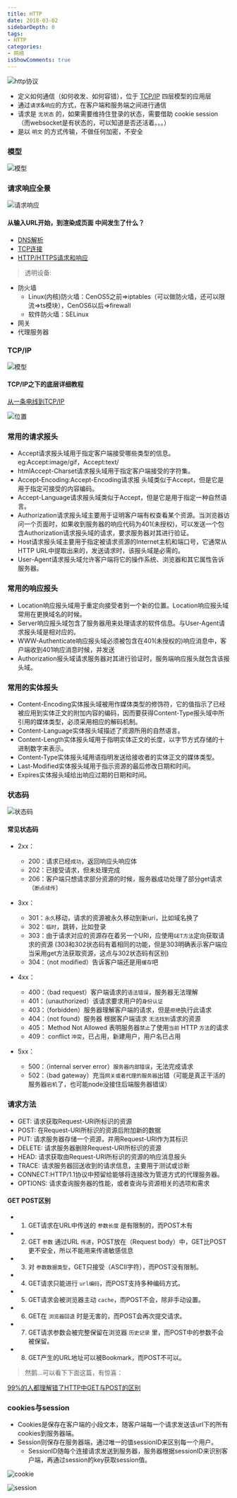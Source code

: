 ```yaml
---
title: HTTP
date: 2018-03-02
sidebarDepth: 0
tags:
- HTTP
categories:
- 网络
isShowComments: true
---
```



![http协议](/my-vue-press-blog/img/interview/http_what.jpeg)

+ 定义如何通信（如何收发、如何容错），位于 <a href="#tcp-ip">TCP/IP</a> 四层模型的应用层
+ 通过`请求`&`响应`的方式，在客户端和服务端之间进行通信
+ 请求是 `无状态` 的，如果需要维持住登录的状态，需要借助 cookie session（而websocket是有状态的，可以知道是否还活着。。。）
+ 是以 `明文` 的方式传输，不做任何加密，不安全

### 模型
![模型](/my-vue-press-blog/img/interview/http_model.jpeg) 

### 请求响应全景
![请求响应](/my-vue-press-blog/img/interview/http_req.jpeg)


#### 从输入URL开始，到渲染成页面 中间发生了什么？
  + [DNS解析](https://www.cnblogs.com/confach/p/10050013.html)
  + [TCP连接](https://www.cnblogs.com/confach/p/10050420.html)
  + [HTTP/HTTPS请求和响应](https://www.cnblogs.com/confach/p/10050437.html)

> 透明设备: 
  + 防火墙
      - Linux(内核)防火墙：CenOS5之前=>iptables（可以做防火墙，还可以限流=>ts模块），CenOS6以后=>firewall
      - 软件防火墙：SELinux
  + 网关
  + 代理服务器



### <a name="post-message">TCP/IP</a>
![模型](/my-vue-press-blog/img/interview/tcp-ip.jpeg) 

#### TCP/IP之下的底层详细教程
[从一条电线到TCP/IP](https://www.bilibili.com/video/BV197411t7sv?from=search&seid=16397899657681909554)

![位置](/my-vue-press-blog/img/interview/http_loc.jpg) 

### 常用的请求报头
+ Accept请求报头域用于指定客户端接受哪些类型的信息。eg:Accept:image/gif，Accept:text/ 
+ htmlAccept-Charset请求报头域用于指定客户端接受的字符集。
+ Accept-Encoding:Accept-Encoding请求报 头域类似于Accept，但是它是用于指定可接受的内容编码。
+ Accept-Language请求报头域类似于Accept，但是它是用于指定一种自然语言。
+ Authorization请求报头域主要用于证明客户端有权查看某个资源。当浏览器访问一个页面时，如果收到服务器的响应代码为401(未授权)，可以发送一个包含Authorization请求报头域的请求，要求服务器对其进行验证。
+ Host请求报头域主要用于指定被请求资源的Internet主机和端口号，它通常从HTTP URL中提取出来的，发送请求时，该报头域是必需的。
+ User-Agent请求报头域允许客户端将它的操作系统、浏览器和其它属性告诉服务器。

### 常用的响应报头
+ Location响应报头域用于重定向接受者到一个新的位置。Location响应报头域常用在更换域名的时候。
+ Server响应报头域包含了服务器用来处理请求的软件信息。与User-Agent请求报头域是相对应的。
+ WWW-Authenticate响应报头域必须被包含在401(未授权的)响应消息中，客户端收到401响应消息时候，并发送
+ Authorization报头域请求服务器对其进行验证时，服务端响应报头就包含该报头域。

### 常用的实体报头
+ Content-Encoding实体报头域被用作媒体类型的修饰符，它的值指示了已经被应用到实体正文的附加内容的编码，因而要获得Content-Type报头域中所引用的媒体类型，必须采用相应的解码机制。
+ Content-Language实体报头域描述了资源所用的自然语言。 
+ Content-Length实体报头域用于指明实体正文的长度，以字节方式存储的十进制数字来表示。 
+ Content-Type实体报头域用语指明发送给接收者的实体正文的媒体类型。 
+ Last-Modified实体报头域用于指示资源的最后修改日期和时间。 
+ Expires实体报头域给出响应过期的日期和时间。

### 状态码
![状态码](/my-vue-press-blog/img/interview/http_status.jpg) 


#### 常见状态码
  + 2xx：
      - 200：请求已经`成功`，返回响应头响应体
      - 202：已接受请求，但未处理完成
      - 206：客户端只想请求部分资源的时候，服务器成功处理了部分get请求（`断点续传`）

  + 3xx：
      - 301：`永久`移动，请求的资源被永久移动到新uri，比如域名换了
      - 302：`临时`，跳转，比如登录
      - 303：由于请求对应的资源存在着另一个URI，应使用`GET方法`定向获取请求的资源 (303和302状态码有着相同的功能，但是303明确表示客户端应当采用get方法获取资源，这点与302状态码有区别)
      - 304：（not modified）告诉客户端还是用`缓存`吧

  + 4xx：
      - 400：（bad request）客户端请求的`语法错误`，服务器无法理解
      - 401：（unauthorized）该请求要求用户的`身份认证`
      - 403：（forbidden）服务器理解客户端的请求，但是`拒绝`执行此请求
      - 404：（not found）服务器 根据客户端请求 `无法找到`请求的资源
      - 405： Method Not Allowed 表明服务器`禁止`了使用`当前` HTTP `方法`的请求
      <!-- - 406：（non acceptable）浏览器可以接受的返回类型，服务器无法返回 -->
      - 409： conflict `冲突`，已占用，新建用户，用户名已占用
  + 5xx：
      - 500：（internal server error）`服务器内部错误`，无法完成请求
      - 502：（bad gateway）充当`网关或者代理的服务器`出错（可能是真正干活的服务器`宕机`了，也可能node没接住后端服务器错误）




### 请求方法
+ GET: 请求获取Request-URI所标识的资源
+ POST: 在Request-URI所标识的资源后附加新的数据
+ PUT: 请求服务器存储一个资源，并用Request-URI作为其标识 
+ DELETE: 请求服务器删除Request-URI所标识的资源
+ HEAD: 请求获取由Request-URI所标识的资源的响应消息报头
+ TRACE: 请求服务器回送收到的请求信息，主要用于测试或诊断 
+ CONNECT:HTTP/1.1协议中预留给能够将连接改为管道方式的代理服务器。 
+ OPTIONS: 请求查询服务器的性能，或者查询与资源相关的选项和需求

#### GET POST区别
- 1. GET请求在URL中传送的 `参数长度` 是有限制的，而POST木有
- 2. GET `参数` 通过URL `传递`，POST放在（Request body）中，GET比POST更不安全，所以不能用来传递敏感信息
- 3. 对 `参数数据类型`，GET只接受（ASCII字符），而POST没有限制。
- 4. GET请求只能进行 `url编码`，而POST支持多种编码方式。
- 5. GET请求会被浏览器主动 `cache`，而POST不会，除非手动设置。
- 6. GET在 `浏览器回退` 时是无害的，而POST会再次提交请求。
- 7. GET请求参数会被完整保留在浏览器 `历史记录` 里，而POST中的参数不会被保留。
- 8. GET产生的URL地址可以被Bookmark，而POST不可以。

> 然鹅...可以看下下面这篇，有惊喜：

[99%的人都理解错了HTTP中GET与POST的区别](https://zhuanlan.zhihu.com/p/22536382)


### cookies与session
+ Cookies是保存在客户端的小段文本，随客户端每一个请求发送该url下的所有cookies到服务器端。
+ Session则保存在服务器端，通过唯一的值sessionID来区别每一个用户。
    - SessionID随每个连接请求发送到服务器，服务器根据sessionID来识别客户端，再通过session的key获取session值。

![cookie](/my-vue-press-blog/img/interview/http_cookie.jpg)

![session](/my-vue-press-blog/img/interview/http_session.jpg)



